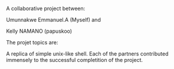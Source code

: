 A collaborative project between:

Umunnakwe Emmanuel.A (Myself) and

Kelly NAMANO (papuskoo)

The projet topics are:

A replica of simple unix-like shell.
Each of the partners contributed immensely to the successful completition of the project.
